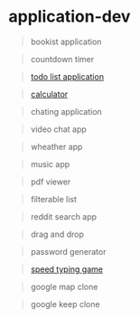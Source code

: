 # application-dev
> bookist application

> countdown timer

> [todo list application](https://xdashutosh.github.io/application-dev/todo_list_app/index.html)

> [calculator](https://xdashutosh.github.io/application-dev/calculator/index.html)

> chating application

> video chat app

> wheather app

> music app

> pdf viewer

> filterable list

> reddit search app

> drag and drop

> password generator

>[speed typing game](https://xdashutosh.github.io/application-dev/speed%20typing%20game/index.html)

>google map clone

> google keep clone
